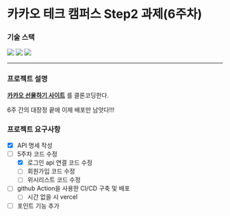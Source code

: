 # 카카오 테크 캠퍼스 Step2 과제(6주차)
###  기술 스택
<img src="https://img.shields.io/badge/TypeScript-3178C6?style=for-the-badge&logo=TypeScript&logoColor=white">
<img src="https://img.shields.io/badge/React-61DAFB?style=for-the-badge&logo=React&logoColor=black">
<img src="https://img.shields.io/badge/Git-F05032?style=for-the-badge&logo=Git&logoColor=white">
</br>

---

### 프로젝트 설명
**[카카오 선물하기 사이트](https://gift.kakao.com/home)** 를 클론코딩한다.

6주 간의 대장정 끝에 이제 배포만 남앗다!!!

### 프로젝트 요구사항
- [X] API 명세 작성
- [ ] 5주차 코드 수정
  - [X] 로그인 api 연결 코드 수정
  - [ ] 회원가입 코드 수정
  - [ ] 위시리스트 코드 수정
- [ ] github Action을 사용한 CI/CD 구축 및 배포
  - [ ] 시간 없을 시 vercel
- [ ] 포인트 기능 추가